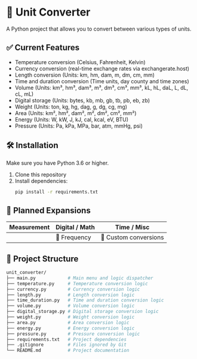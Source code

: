 # 🔄 Unit Converter

A Python project that allows you to convert between various types of units.  

## ✅ Current Features

- Temperature conversion (Celsius, Fahrenheit, Kelvin)
- Currency conversion (real-time exchange rates via exchangerate.host)
- Length conversion (Units: km, hm, dam, m, dm, cm, mm)
- Time and duration conversion (Time units, day county and time zones)
- Volume (Units: km³, hm³, dam³, m³, dm³, cm³, mm³, kL, hL, daL, L, dL, cL, mL)
- Digital storage (Units: bytes, kb, mb, gb, tb, pb, eb, zb)
- Weight (Units: ton, kg, hg, dag, g, dg, cg, mg)
- Area (Units: km², hm², dam², m², dm², cm², mm²)
- Energy (Units: W, kW, J, kJ, cal, kcal, eV, BTU)
- Pressure (Units: Pa, kPa, MPa, bar, atm, mmHg, psi)

## 🛠️ Installation

Make sure you have Python 3.6 or higher.

1. Clone this repository  
2. Install dependencies:
    ```bash
    pip install -r requirements.txt
    ```

## 🚀 Planned Expansions

| Measurement | Digital / Math  | Time / Misc           |
|-------------|-----------------|-----------------------|
|             | 🧬 Frequency    | 🧳 Custom conversions |


## 📁 Project Structure

```bash
unit_converter/
├── main.py            # Main menu and logic dispatcher
├── temperature.py     # Temperature conversion logic
├── currency.py        # Currency conversion logic
├── length.py          # Length conversion logic
├── time_duration.py   # Time and duration conversion logic
├── volume.py          # Volume conversion logic
├── digital_storage.py # Digital storage conversion logic
├── weight.py          # Weight conversion logic
├── area.py            # Area conversion logic
├── energy.py          # Energy conversion logic
├── pressure.py        # Pressure conversion logic
├── requirements.txt   # Project dependencies
├── .gitignore         # Files ignored by Git
└── README.md          # Project documentation

